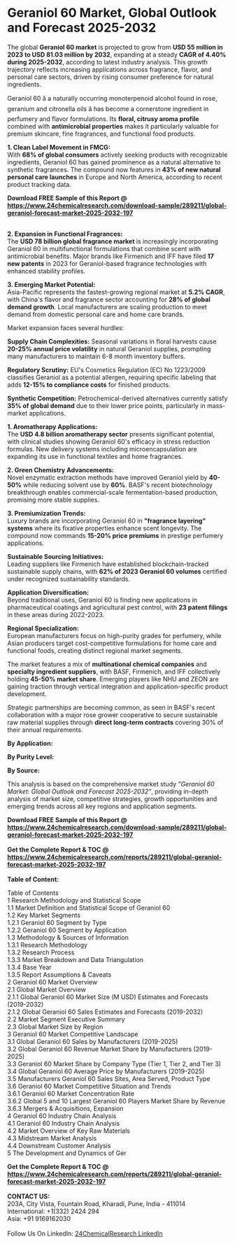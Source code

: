 <h1>Geraniol 60 Market, Global Outlook and Forecast 2025-2032</h1><p>The global <strong>Geraniol 60 market</strong> is projected to grow from <strong>USD 55 million in 2023 to USD 81.03 million by 2032</strong>, expanding at a steady <strong>CAGR of 4.40% during 2025-2032</strong>, according to latest industry analysis. This growth trajectory reflects increasing applications across fragrance, flavor, and personal care sectors, driven by rising consumer preference for natural ingredients.</p><p>Geraniol 60 â a naturally occurring monoterpenoid alcohol found in rose, geranium and citronella oils â has become a cornerstone ingredient in perfumery and flavor formulations. Its <strong>floral, citrusy aroma profile</strong> combined with <strong>antimicrobial properties</strong> makes it particularly valuable for premium skincare, fine fragrances, and functional food products.</p><p><strong>1. Clean Label Movement in FMCG:</strong><br>
With <strong>68% of global consumers</strong> actively seeking products with recognizable ingredients, Geraniol 60 has gained prominence as a natural alternative to synthetic fragrances. The compound now features in <strong>43% of new natural personal care launches</strong> in Europe and North America, according to recent product tracking data.</p><div><b>Download FREE Sample of this Report @ 
            <a href="https://www.24chemicalresearch.com/download-sample/289211/global-geraniol-forecast-market-2025-2032-197">
            https://www.24chemicalresearch.com/download-sample/289211/global-geraniol-forecast-market-2025-2032-197</a></b></div><br><p><strong>2. Expansion in Functional Fragrances:</strong><br>
The <strong>USD 78 billion global fragrance market</strong> is increasingly incorporating Geraniol 60 in multifunctional formulations that combine scent with antimicrobial benefits. Major brands like Firmenich and IFF have filed <strong>17 new patents</strong> in 2023 for Geraniol-based fragrance technologies with enhanced stability profiles.</p><p><strong>3. Emerging Market Potential:</strong><br>
Asia-Pacific represents the fastest-growing regional market at <strong>5.2% CAGR</strong>, with China's flavor and fragrance sector accounting for <strong>28% of global demand growth</strong>. Local manufacturers are scaling production to meet demand from domestic personal care and home care brands.</p><p>Market expansion faces several hurdles:</p><p><strong>Supply Chain Complexities:</strong> Seasonal variations in floral harvests cause <strong>20-25% annual price volatility</strong> in natural Geraniol supplies, prompting many manufacturers to maintain 6-8 month inventory buffers.</p><p><strong>Regulatory Scrutiny:</strong> EU's Cosmetics Regulation (EC) No 1223/2009 classifies Geraniol as a potential allergen, requiring specific labeling that adds <strong>12-15% to compliance costs</strong> for finished products.</p><p><strong>Synthetic Competition:</strong> Petrochemical-derived alternatives currently satisfy <strong>35% of global demand</strong> due to their lower price points, particularly in mass-market applications.</p><p><strong>1. Aromatherapy Applications:</strong><br>
The <strong>USD 4.8 billion aromatherapy sector</strong> presents significant potential, with clinical studies showing Geraniol 60's efficacy in stress reduction formulas. New delivery systems including microencapsulation are expanding its use in functional textiles and home fragrances.</p><p><strong>2. Green Chemistry Advancements:</strong><br>
Novel enzymatic extraction methods have improved Geraniol yield by <strong>40-50%</strong> while reducing solvent use by <strong>60%</strong>. BASF's recent biotechnology breakthrough enables commercial-scale fermentation-based production, promising more stable supplies.</p><p><strong>3. Premiumization Trends:</strong><br>
Luxury brands are incorporating Geraniol 60 in <strong>"fragrance layering" systems</strong> where its fixative properties enhance scent longevity. The compound now commands <strong>15-20% price premiums</strong> in prestige perfumery applications.</p><p><strong>Sustainable Sourcing Initiatives:</strong><br>
	Leading suppliers like Firmenich have established blockchain-tracked sustainable supply chains, with <strong>62% of 2023 Geraniol 60 volumes</strong> certified under recognized sustainability standards.</p><p><strong>Application Diversification:</strong><br>
	Beyond traditional uses, Geraniol 60 is finding new applications in pharmaceutical coatings and agricultural pest control, with <strong>23 patent filings</strong> in these areas during 2022-2023.</p><p><strong>Regional Specialization:</strong><br>
	European manufacturers focus on high-purity grades for perfumery, while Asian producers target cost-competitive formulations for home care and functional foods, creating distinct regional market segments.</p><p>The market features a mix of <strong>multinational chemical companies</strong> and <strong>specialty ingredient suppliers</strong>, with BASF, Firmenich, and IFF collectively holding <strong>45-50% market share</strong>. Emerging players like NHU and ZEON are gaining traction through vertical integration and application-specific product development.</p><p>Strategic partnerships are becoming common, as seen in BASF's recent collaboration with a major rose grower cooperative to secure sustainable raw material supplies through <strong>direct long-term contracts</strong> covering 30% of their annual requirements.</p><p><strong>By Application:</strong></p><p><strong>By Purity Level:</strong></p><p><strong>By Source:</strong></p><p>This analysis is based on the comprehensive market study <em>"Geraniol 60 Market: Global Outlook and Forecast 2025-2032"</em>, providing in-depth analysis of market size, competitive strategies, growth opportunities and emerging trends across all key regions and application segments.</p><div><b>Download FREE Sample of this Report @ 
            <a href="https://www.24chemicalresearch.com/download-sample/289211/global-geraniol-forecast-market-2025-2032-197">
            https://www.24chemicalresearch.com/download-sample/289211/global-geraniol-forecast-market-2025-2032-197</a></b></div><br><div><b>Get the Complete Report & TOC @ 
            <a href="https://www.24chemicalresearch.com/reports/289211/global-geraniol-forecast-market-2025-2032-197">
            https://www.24chemicalresearch.com/reports/289211/global-geraniol-forecast-market-2025-2032-197</a></b></div><br>
            <b>Table of Content:</b><p>Table of Contents<br />
1 Research Methodology and Statistical Scope<br />
1.1 Market Definition and Statistical Scope of Geraniol 60<br />
1.2 Key Market Segments<br />
1.2.1 Geraniol 60 Segment by Type<br />
1.2.2 Geraniol 60 Segment by Application<br />
1.3 Methodology & Sources of Information<br />
1.3.1 Research Methodology<br />
1.3.2 Research Process<br />
1.3.3 Market Breakdown and Data Triangulation<br />
1.3.4 Base Year<br />
1.3.5 Report Assumptions & Caveats<br />
2 Geraniol 60 Market Overview<br />
2.1 Global Market Overview<br />
2.1.1 Global Geraniol 60 Market Size (M USD) Estimates and Forecasts (2019-2032)<br />
2.1.2 Global Geraniol 60 Sales Estimates and Forecasts (2019-2032)<br />
2.2 Market Segment Executive Summary<br />
2.3 Global Market Size by Region<br />
3 Geraniol 60 Market Competitive Landscape<br />
3.1 Global Geraniol 60 Sales by Manufacturers (2019-2025)<br />
3.2 Global Geraniol 60 Revenue Market Share by Manufacturers (2019-2025)<br />
3.3 Geraniol 60 Market Share by Company Type (Tier 1, Tier 2, and Tier 3)<br />
3.4 Global Geraniol 60 Average Price by Manufacturers (2019-2025)<br />
3.5 Manufacturers Geraniol 60 Sales Sites, Area Served, Product Type<br />
3.6 Geraniol 60 Market Competitive Situation and Trends<br />
3.6.1 Geraniol 60 Market Concentration Rate<br />
3.6.2 Global 5 and 10 Largest Geraniol 60 Players Market Share by Revenue<br />
3.6.3 Mergers & Acquisitions, Expansion<br />
4 Geraniol 60 Industry Chain Analysis<br />
4.1 Geraniol 60 Industry Chain Analysis<br />
4.2 Market Overview of Key Raw Materials<br />
4.3 Midstream Market Analysis<br />
4.4 Downstream Customer Analysis<br />
5 The Development and Dynamics of Ger</p><div><b>Get the Complete Report & TOC @ 
            <a href="https://www.24chemicalresearch.com/reports/289211/global-geraniol-forecast-market-2025-2032-197">
            https://www.24chemicalresearch.com/reports/289211/global-geraniol-forecast-market-2025-2032-197</a></b></div><br><b>CONTACT US:</b><br>
            203A, City Vista, Fountain Road, Kharadi, Pune, India - 411014<br>
            International: +1(332) 2424 294<br>
            Asia: +91 9169162030 <br><br>
            Follow Us On LinkedIn: <a href="https://www.linkedin.com/company/24chemicalresearch/">24ChemicalResearch LinkedIn</a>